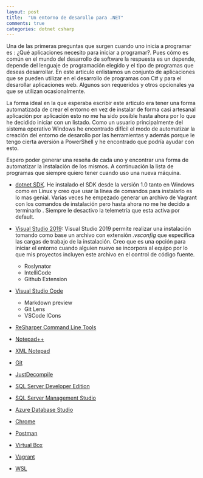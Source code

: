 ```yaml
---
layout: post
title:  "Un entorno de desarollo para .NET"
comments: true
categories: dotnet csharp
---
```


Una de las primeras preguntas que surgen cuando uno inicia a programar es : ¿Qué aplicaciones necesito para iniciar a programar?. Pues cómo es común en el mundo del desarrollo de software la respuesta es un depende, depende del lenguaje de programación elegido y el tipo de programas que deseas desarrollar. En este articulo enlistamos un conjunto de aplicaciones que se pueden utilizar en el desarrollo de programas con C# y para el desarollar aplicaciones web. Algunos son requeridos y otros opcionales ya que se utilizan ocasionalmente.

La forma ideal en la que esperaba escribir este articulo era tener una forma automatizada de crear el entorno en vez de instalar de forma casi artesanal aplicación por aplicación esto no me ha sido posible hasta ahora por lo que he decidido iniciar con un listado. Como un usuario principalmente del sistema operativo Windows he encontrado difícil el modo de automatizar la creación del entorno de desarollo por las herramientas y además porque le tengo cierta aversión a PowerShell y he encontrado que podría ayudar con esto.

Espero poder generar una reseña de cada uno y encontrar una forma de automatizar la instalación de los mismos. A continuación la lista de programas que siempre quiero tener cuando uso una nueva máquina.


* [dotnet SDK](https://dotnet.microsoft.com/download). He instalado el SDK desde la versión 1.0 tanto en Windows como en Linux y creo que usar la linea de comandos para instalarlo es lo mas genial. Varias veces he empezado generar un archivo de Vagrant con los comandos de instalación pero hasta ahora no me he decido a terminarlo . Siempre le desactivo la telemetría que esta activa por default.

* [Visual Studio 2019](https://visualstudio.microsoft.com): Visual Studio 2019 permite realizar una instalación tomando como base un archivo con extensión *.vsconfig* que especifica las cargas de trabajo de la instalación. Creo que es una opción para iniciar el entorno cuando alguien nuevo se incorpora al equipo por lo que mis proyectos incluyen este archivo en el control de código fuente.  
    * Roslynator
    * IntelliCode
    * Github Extension
* [Visual Studio Code](https://code.visualstudio.com/)
    * Markdown preview
    * Git Lens
    * VSCode ICons
* [ReSharper Command Line Tools](https://www.jetbrains.com/resharper/features/command-line.html)
* [Notepad++](https://notepad-plus-plus.org/)
* [XML Notepad](https://www.microsoft.com/en-us/download/details.aspx?id=7973)
* [Git](https://gitforwindows.org/)
* [JustDecompile](https://www.telerik.com/products/decompiler.aspx)
* [SQL Server Developer Edition](https://www.microsoft.com/sql-server/sql-server-downloads)
* [SQL Server Management Studio](https://docs.microsoft.com/sql/ssms/download-sql-server-management-studio-ssms?view=sql-server-2017)
* [Azure Database Studio](https://docs.microsoft.com/en-us/sql/azure-data-studio/download?view=sql-server-2017)
* [Chrome](https://www.google.com.mx/chrome/index.html)
* [Postman](https://www.getpostman.com/)
* [Virtual Box](https://www.virtualbox.org/)
* [Vagrant](https://www.vagrantup.com/)
* [WSL](https://docs.microsoft.com/en-us/windows/wsl/install-win10)